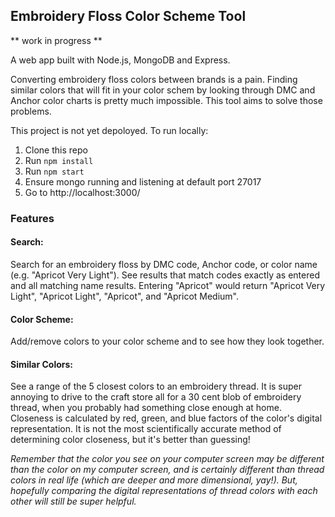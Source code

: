## Embroidery Floss Color Scheme Tool
** work in progress **

A web app built with Node.js, MongoDB and Express.

Converting embroidery floss colors between brands is a pain. Finding similar colors that will fit in your color schem by looking through DMC and Anchor color charts is pretty much impossible. This tool aims to solve those problems.

This project is not yet depoloyed. To run locally:
1. Clone this repo
2. Run `npm install`
3. Run `npm start`
4. Ensure mongo running and listening at default port 27017
4. Go to http://localhost:3000/

### Features
#### Search:
Search for an embroidery floss by DMC code, Anchor code, or color name (e.g. "Apricot Very Light"). See results that match codes exactly as entered and all matching name results. Entering "Apricot" would return "Apricot Very Light", "Apricot Light", "Apricot", and "Apricot Medium".

#### Color Scheme:
Add/remove colors to your color scheme and to see how they look together.

#### Similar Colors:
See a range of the 5 closest colors to an embroidery thread. It is super annoying to drive to the craft store all for a 30 cent blob of embroidery thread, when you probably had something close enough at home. Closeness is calculated by red, green, and blue factors of the color's digital representation. It is not the most scientifically accurate method of determining color closeness, but it's better than guessing!

*Remember that the color you see on your computer screen may be different than the color on my computer screen, and is certainly different than thread colors in real life (which are deeper and more dimensional, yay!). But, hopefully comparing the digital representations of thread colors with each other will still be super helpful.*

